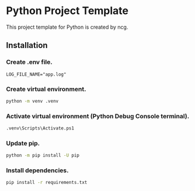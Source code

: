 # Python Project Template

This project template for Python is created by ncg.

## Installation

### Create .env file.
```
LOG_FILE_NAME="app.log"
```

### Create virtual environment.
```bash
python -m venv .venv
```

### Activate virtual environment (Python Debug Console terminal).
```bash
.venv\Scripts\Activate.ps1
```

### Update pip.
```bash
python -m pip install -U pip
```

### Install dependencies.
```bash
pip install -r requirements.txt
```